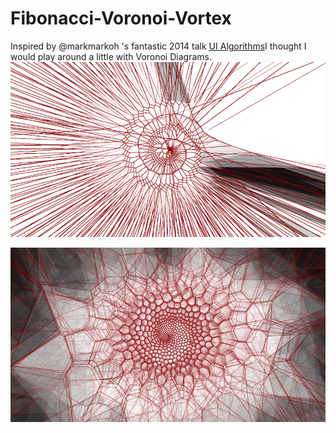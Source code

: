 # Fibonacci-Voronoi-Vortex


Inspired by @markmarkoh 's fantastic 2014 talk <a href = "https://www.youtube.com/watch?v=90NsjKvz9Ns">UI Algorithms</a>I thought I would play around a little with Voronoi Diagrams.
![Screenshot](images/1.png)

![Screenshot](images/2.png)
